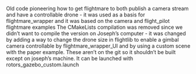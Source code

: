Old code pioneering how to get flightmare to both publish a camera stream and have a controllable drone - it was used as a basis for flightmare_wrapper and it was based on the camera and flight_pilot flightmare examples
The CMakeLists compilation was removed since we didn’t want to compile the version on Joseph’s computer - it was changed by adding a way to change the drone size in flightlib to enable a gimbal camera controllable by flightmare_wrapper_UI and by using a custom scene with the paper example. These aren’t on the git so it shouldn’t be built except on joseph’s machine.
It can be launched with rotors_gazebo_custom.launch

